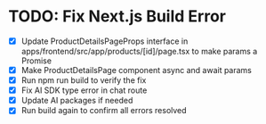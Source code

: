# TODO: Fix Next.js Build Error

- [x] Update ProductDetailsPageProps interface in apps/frontend/src/app/products/[id]/page.tsx to make params a Promise
- [x] Make ProductDetailsPage component async and await params
- [x] Run npm run build to verify the fix
- [x] Fix AI SDK type error in chat route
- [x] Update AI packages if needed
- [x] Run build again to confirm all errors resolved

